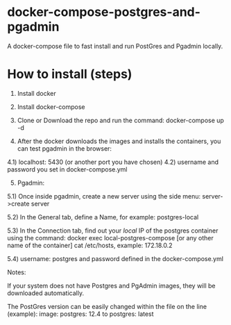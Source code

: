 # docker-compose-postgres-and-pgadmin
A docker-compose file to fast install and run PostGres and Pgadmin locally.

# How to install (steps)

1) Install docker

2) Install docker-compose

3) Clone or Download the repo and run the command: docker-compose up -d

4) After the docker downloads the images and installs the containers, you can test pgadmin in the browser:

4.1) localhost: 5430 (or another port you have chosen)
4.2) username and password you set in docker-compose.yml

5) Pgadmin:

5.1) Once inside pgadmin, create a new server using the side menu: server->create server

5.2) In the General tab, define a Name, for example: postgres-local 

5.3) In the Connection tab, find out your *local* IP of the postgres container using the command: docker exec local-postgres-compose [or any other name of the container] cat /etc/hosts, example: 172.18.0.2

5.4) username: postgres and password defined in the docker-compose.yml

Notes:

If your system does not have Postgres and PgAdmin images, they will be downloaded automatically.

The PostGres version can be easily changed within the file on the line (example):
image: postgres: 12.4 to postgres: latest
